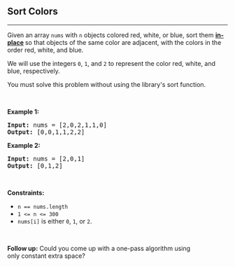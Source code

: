 <h2> Sort Colors </h2> 
<hr><p>Given an array <code>nums</code> with <code>n</code> objects colored red, white, or blue, sort them <strong><a href="https://en.wikipedia.org/wiki/In-place_algorithm" target="_blank">in-place</a> </strong>so that objects of the same color are adjacent, with the colors in the order red, white, and blue.</p>
<p>We will use the integers <code>0</code>, <code>1</code>, and <code>2</code> to represent the color red, white, and blue, respectively.</p>
<p>You must solve this problem without using the library's sort function.</p>
<p> </p>
<p><strong class="example">Example 1:</strong></p>
<pre><strong>Input:</strong> nums = [2,0,2,1,1,0]
<strong>Output:</strong> [0,0,1,1,2,2]
</pre>
<p><strong class="example">Example 2:</strong></p>
<pre><strong>Input:</strong> nums = [2,0,1]
<strong>Output:</strong> [0,1,2]
</pre>
<p> </p>
<p><strong>Constraints:</strong></p>
<ul>
<li><code>n == nums.length</code></li>
<li><code>1 &lt;= n &lt;= 300</code></li>
<li><code>nums[i]</code> is either <code>0</code>, <code>1</code>, or <code>2</code>.</li>
</ul>
<p> </p>
<p><strong>Follow up:</strong> Could you come up with a one-pass algorithm using only constant extra space?</p>
